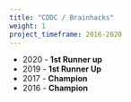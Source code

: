 ```yaml
---
title: "CDDC / Brainhacks"
weight: 1
project_timeframe: 2016-2020
---
```


* 2020 - **1st Runner up**
* 2019 - **1st Runner Up**
* 2017 - **Champion**
* 2016 - **Champion**
